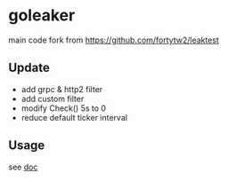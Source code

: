 # goleaker

main code fork from https://github.com/fortytw2/leaktest

## Update

* add grpc & http2 filter
* add custom filter
* modify Check() 5s to 0
* reduce default ticker interval

## Usage

see [doc](https://github.com/fortytw2/leaktest)